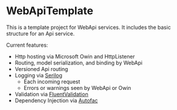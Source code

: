 # WebApiTemplate

This is a template project for WebApi services.
It includes the basic structure for an Api service.

Current features:

* Http hosting via Microsoft Owin and HttpListener
* Routing, model serialization, and binding by WebApi
* Versioned Api routing
* Logging via [Serilog](https://github.com/serilog/serilog)
  * Each incoming request
  * Errors or warnings seen by WebApi or Owin
* Validation via [FluentValidation](https://github.com/JeremySkinner/FluentValidation)
* Dependency Injection via [Autofac](https://github.com/autofac/Autofac)

